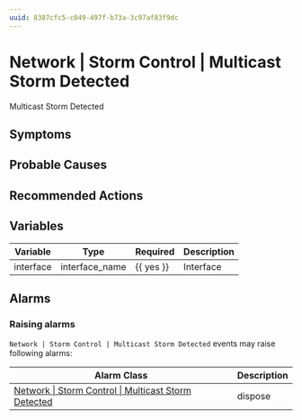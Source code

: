 ```yaml
---
uuid: 8387cfc5-c049-497f-b73a-3c97af83f9dc
---
```

# Network | Storm Control | Multicast Storm Detected

Multicast Storm Detected

## Symptoms

## Probable Causes

## Recommended Actions

## Variables

| Variable  | Type           | Required  | Description |
| --------- | -------------- | --------- | ----------- |
| interface | interface_name | {{ yes }} | Interface   |

## Alarms

### Raising alarms

`Network | Storm Control | Multicast Storm Detected` events may raise following alarms:

| Alarm Class                                                                                                                                | Description |
| ------------------------------------------------------------------------------------------------------------------------------------------ | ----------- |
| [Network \| Storm Control \| Multicast Storm Detected](../../../alarm-classes-reference/network/storm-control/multicast-storm-detected.md) | dispose     |

